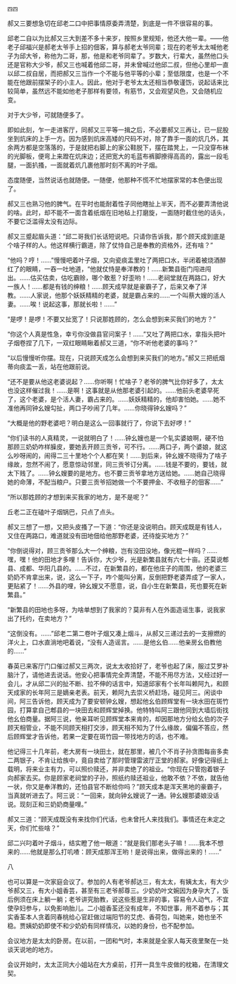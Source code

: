     四四 

   郝又三要想急切在邱老二口中把事情原委弄清楚，到底是一件不很容易的事。

   邱老二自以为比郝又三大到差不多十来岁，按照乡里规矩，他还大他一辈。——他老子邱福兴是郝老太爷手上招的佃客，算与郝老太爷同辈；现在的老爷太太喊他老子为邱大爷，称他为二哥，那，他是和老爷同辈了。岁数大，行辈大，虽然他口头还是官称大少爷，郝又三也喊着他邱二哥，并未曾喊过他邱二叔，但他心里却一直以邱二叔自居，而把郝又三当作一个不能与他平等的小辈；至低限度，也是一个不能在他跟前摆架子的小主人。因此，他对于老爷太太还相当恭敬谨饬，说起话来比较简单，虽然远不能如他老子那样有要领，有筋节，又会观望风色，又会随机应变。

   对于大少爷，可就随便多了。

   即如此刻，乍一走进客厅，同郝又三平等一揖之后，不必要郝又三再让，已一屁股坐到炕床的上手一方。因为感到炕床高矮的尺码不对，除了靠手一面的炕几外，其余两方都是空落落的，于是就把右脚上的家公鞋脱下，摆在踏凳上，一只没穿布袜的光脚板，便弯上来蹬在炕床边；还把宽大的毛蓝布裤脚撩得高高的，露出一段毛腿，一面扒搔，一面就着炕几裹他那时刻不离的叶子烟。

   态度随便，当然说话也就随便。一随便，他那种不慌不忙地摆家常的本色便出现了。

   郝又三也熟习他的脾气。在平时也能耐着性子同他瞎扯上半天，而不必要弄清他说的啥。此时，却不能不一面含着纸烟在旧地毡上打磨旋，一面随时截住他的话头，不要它泛滥得太没有边际。

   郝又三蹙起眉头道：“邱二哥我们长话短说吧。只请你告诉我，那个顾天成到底是个啥子样的人。他这样横行霸道，除了仗恃自己是奉教的资格外，还有啥？”

   “他吗？哼！……”慢慢吧着叶子烟，又向瓷痰盂里吐了两把口水，半闭着被烧酒醉红了的眼睛，一吞一吐地道，“他就仗恃是奉洋教的！……新繁县衙门闯进闯出。……估买估卖，估吃霸赊，哪个敢惹？好歪哟！……老祠堂就在两路口，好大一族人！……都是有钱的绅粮！……顾天成早就是豪霸子了，后来又奉了洋教。……人家说，他那个妖妖精精的老婆，就是霸占来的……一个叫蔡大嫂的活人妻。……唉！说起这事，那就长啦！……”

   “是啰！是啰！不要又扯宽了！只说那姓顾的，怎么会想到来买我们的地方？”

   “你这个人真是性急，幸亏你没做县官问案子！……”又吐了两把口水，拿指头把叶子烟卷捏了几下，一双红眼睛瞅着郝又三道，“你不听他老婆的事吗？”

   “以后慢慢听你摆。现在，只说顾天成怎么会想到来买我们的地方。”郝又三把纸烟蒂向痰盂一丢，站在他跟前说。

   “还不是要从他这老婆说起？……你听啊！忙啥子？老爷的脾气比你好多了，太太也没这样催过我！……是啊！这事就是从他那老婆引起的。……他前头老婆早死了，这个老婆，是个活人妻，霸占来的。……妖妖精精的，他却害怕她。……她不准他再同钟幺嫂勾扯，两口子吵闹了几年。……你晓得钟幺嫂吗？”

   “大概是他的野老婆吧？明白是这么一回事就行了，你说下去好啰！”

   “你们读书的人真精灵，一说就明白了！……钟幺嫂也是一个轧实婆娘啊，硬不怕那顾三奶奶咋样臊皮，要她丢开顾三贡爷，可不行。……两口子，两个婆娘，就这么吵呀闹的，闹得二三十里地个个人都在笑！……到后来，钟幺嫂不晓得为了啥子缘故，忽然不闹了，愿意惊动邻里，同三贡爷订分离。……钱是不要的，要钱，就太下贱了。……钟幺嫂要的是地方。也不要三贡爷拿地方送给她。……她自己晓得她的命薄，不配当粮户。只要三贡爷招她做一个不要押金、不收租子的佃客……”

   “所以那姓顾的才想到来买我家的地方，是不是呢？”

   丘老二正在磕叶子烟锅巴，只点了点头。

   郝又三想了一想，又把头皮搔了一下道：“你还是没说明白。顾天成既是有钱人，又住在两路口，难道就没有田地佃给他那野老婆，还待旋买地方？”

   “你倒说得对，顾三贡爷那么大一个绅粮，岂有没田没地，像光棍一样吗？……嘿，嘿！他的田地才多哩！告诉你，大少爷，光是新繁县就有六七十亩。还莫说郫县、成都、华阳几县的。……不过，在新繁县的，都在他庄子的周围，他的老婆三奶奶不肯拿出来，说，这么一下子，咋个能叫分离，反倒把野老婆弄成了一家人，更贴紧了！……外县的哩，钟幺嫂又不愿意，说，自小生在新繁县，死也要死在新繁县。”

   “新繁县的田地也多呀，为啥单想到了我家的？莫非有人在外面造谣生事，说我家出了托约，在卖地方？”

   “这倒没有。……”邱老二第二卷叶子烟又凑上烟斗，从郝又三递过去的一支擦燃的洋火上，口水直淌地吧着说，“没有人造谣言。……是他幺伯……他亲房幺伯教他的……”

   春英已来客厅门口催过郝又三两次，说太太收拾好了，老爷也起了床，服过艾罗补脑汁了，请他进去说话。他安心把事情完全弄清楚，不能不用尽方法，又经过好一会儿，才从邱二兴的扯不断、拉不伸的话言中，知道邱家有个长年叫赖阿九，和顾天成家的长年阿三是嫡亲老表。前天，赖阿九去崇义桥赶场，碰见阿三。闲谈中间，阿三告诉他，顾天成为了要安顿钟幺嫂，想起他幺伯顾辉堂有一块水田在斑竹园，打算拿自己郫县的一块田去和顾辉堂掉换。他特特叫阿三跟他同到大墙后街找他幺伯商量。据阿三说，他亲耳听见顾辉堂本来肯的，却因那地方分给幺伯的次子顾天相管业，不能不同顾天相打交涉，顾天相不知为了什么缘故，偏偏不答应，然后顾辉堂才告诉他，若果一定要在斑竹园一带找地方的话，也不难。

   他记得三十几年前，老大房有一块田土，就在那里，被几个不肖子孙贪图每亩多卖二两银子，不肯让给族中，竟自卖给了那时管理雷波厅正堂的郝家。好像记得纸上载明，将来业主有力，可以照价赎还，并非卖绝了的祖业。“你现在只管抱着银子向郝家去买。你是顾家老祠堂的子孙，照纸约赎还祖业，他敢不依？不依，就告他一状，你又是奉洋教的，还怕县官不断给你吗？”顾天成本是浑天黑地的豪霸子，当真就听进去了。阿三说：“一回来，就向钟幺嫂说了一通。钟幺嫂那婆娘没话说。现刻正和三奶奶商量哩。”

   郝又三道：“顾天成既没有来找你们代话，也未曾托人来找我们。事情还在未定之天，你们忙些啥？”

   邱二兴叼着叶子烟斗，结实瞪了他一眼道：“就是我们那老头子嘛！……我本不想来的……他就是那么打叽喳：顾天成那浑王哟！是说得出来，做得出来的！……”

   八

   也可以算是一次家庭会议了。参加的人有老爷郝达三，有太太，有姨太太，有大少爷郝又三，有大小姐香芸，甚至有三老爷郝尊三。少奶奶叶文婉因为身孕大了，饭后例须在床上躺一躺；老爷讲究胎教，说这些惹是生非的事，容易令人动气，不宜使孕妇参与，以免影响胎儿。二小姐香荃还没有成年，不知世事，用不着参与；其实香荃本人贪着同春桃给心官赶做过端阳节的艾虎、香荷包，叫她来，她也坐不稳。贾姨奶奶即使不和少奶奶有同样情况，以她的身份，也不配参加。

   会议地方是太太的卧房。在以前，一团和气时，本来就是全家人每天夜里聚在一处谈天说地的地方。

   会议开始时，太太正同大小姐站在大方桌前，打开一具生牛皮做的枕箱，在清理文契。

